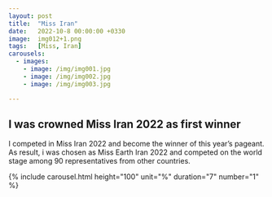```yaml
---
layout: post
title:  "Miss Iran"
date:   2022-10-8 00:00:00 +0330
image:  img012+1.png
tags:   [Miss, Iran]
carousels:
  - images: 
    - image: /img/img001.jpg
    - image: /img/img002.jpg
    - image: /img/img003.jpg

---
```


## I was crowned Miss Iran 2022 as first winner
I competed in Miss Iran 2022 and become the winner of this year’s pageant. As result, i was chosen as Miss Earth Iran 2022 and competed on the world stage among 90 representatives from other countries.

{% include carousel.html height="100" unit="%" duration="7" number="1" %}
